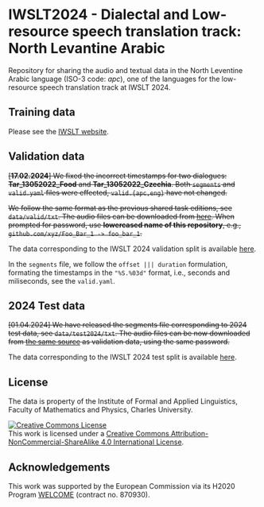 # IWSLT2024 - Dialectal and Low-resource speech translation track: North Levantine Arabic

Repository for sharing the audio and textual data in the North Leventine Arabic language (ISO-3 code: _apc_), one of the languages for the low-resource speech translation track at IWSLT 2024.


## Training data
Please see the [IWSLT website](https://iwslt.org/2024/low-resource).


## Validation data

~~[**17.02.2024**] We fixed the incorrect timestamps for two dialogues: __Tar_13052022_Food__ and __Tar_13052022_Czechia__. Both `segments` and `valid.yaml` files were effected, `valid.{apc,eng}` have not changed.~~

~~We follow the same format as the previous shared task editions, see `data/valid/txt`. The audio files can be downloaded from [here](https://storage.ms.mff.cuni.cz/d/a9a75b8286af4ec28b1b/). When prompted for password, use  __lowercased name of this repository__, e.g., `github.com/xyz/Foo_Bar_1 -> foo_bar_1`.~~

The data corresponding to the IWSLT 2024 validation split is available [here](http://hdl.handle.net/11234/1-5518).

In the `segments` file, we follow the `offset ||| duration` formulation, formating the timestamps in the `"%S.%03d"` format, i.e., seconds and miliseconds, see the `valid.yaml`.

## 2024 Test data
~~[01.04.2024] We have released the segments file corresponding to 2024 test data, see `data/test2024/txt`. The audio files can be now downloaded from [the same source](https://storage.ms.mff.cuni.cz/d/a9a75b8286af4ec28b1b/) as validation data, using the same password.~~

The data corresponding to the IWSLT 2024 test split is available [here](http://hdl.handle.net/11234/1-5519).


## License
The data is property of the Institute of Formal and Applied Linguistics, Faculty of Mathematics and Physics, Charles University.

<a rel="license" href="https://creativecommons.org/licenses/by-nc-sa/4.0/"><img alt="Creative Commons License" style="border-width:0" src="https://i.creativecommons.org/l/by-nc-sa/4.0/88x31.png" /></a><br />This work is licensed under a <a rel="license" href="https://creativecommons.org/licenses/by-nc-sa/4.0/">Creative Commons Attribution-NonCommercial-ShareAlike 4.0 International  License</a>.


## Acknowledgements
This work was supported by the European Commission via its H2020 Program [WELCOME](https://welcome-h2020.eu/) (contract no. 870930).

